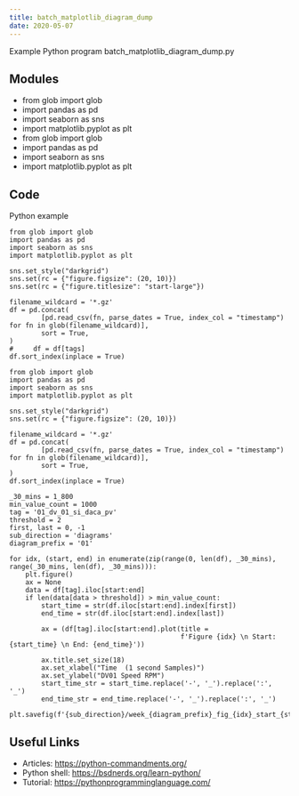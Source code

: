 ```yaml
---
title: batch_matplotlib_diagram_dump
date: 2020-05-07
---
```

Example Python program batch_matplotlib_diagram_dump.py

## Modules

* from glob import glob
* import pandas as pd
* import seaborn as sns
* import matplotlib.pyplot as plt
* from glob import glob
* import pandas as pd
* import seaborn as sns
* import matplotlib.pyplot as plt

## Code

Python example

    from glob import glob
    import pandas as pd
    import seaborn as sns
    import matplotlib.pyplot as plt
    
    sns.set_style("darkgrid")
    sns.set(rc = {"figure.figsize": (20, 10)})
    sns.set(rc = {"figure.titlesize": "start-large"})
    
    filename_wildcard = '*.gz'
    df = pd.concat(
            [pd.read_csv(fn, parse_dates = True, index_col = "timestamp") for fn in glob(filename_wildcard)],
            sort = True,
    )
    #     df = df[tags]
    df.sort_index(inplace = True)
    
    from glob import glob
    import pandas as pd
    import seaborn as sns
    import matplotlib.pyplot as plt
    
    sns.set_style("darkgrid")
    sns.set(rc = {"figure.figsize": (20, 10)})
    
    filename_wildcard = '*.gz'
    df = pd.concat(
            [pd.read_csv(fn, parse_dates = True, index_col = "timestamp") for fn in glob(filename_wildcard)],
            sort = True,
    )
    df.sort_index(inplace = True)
    
    _30_mins = 1_800
    min_value_count = 1000
    tag = '01_dv_01_si_daca_pv'
    threshold = 2
    first, last = 0, -1
    sub_direction = 'diagrams'
    diagram_prefix = '01'
    
    for idx, (start, end) in enumerate(zip(range(0, len(df), _30_mins), range(_30_mins, len(df), _30_mins))):
        plt.figure()
        ax = None
        data = df[tag].iloc[start:end]
        if len(data[data > threshold]) > min_value_count:
            start_time = str(df.iloc[start:end].index[first])
            end_time = str(df.iloc[start:end].index[last])
    
            ax = (df[tag].iloc[start:end].plot(title =
                                               f'Figure {idx} \n Start: {start_time} \n End: {end_time}'))
    
            ax.title.set_size(18)
            ax.set_xlabel("Time  (1 second Samples)")
            ax.set_ylabel("DV01 Speed RPM")
            start_time_str = start_time.replace('-', '_').replace(':', '_')
            end_time_str = end_time.replace('-', '_').replace(':', '_')
            plt.savefig(f'{sub_direction}/week_{diagram_prefix}_fig_{idx}_start_{start_time_str}_end_{end_time_str}.png')

## Useful Links

- Articles: https://python-commandments.org/
- Python shell: https://bsdnerds.org/learn-python/
- Tutorial: https://pythonprogramminglanguage.com/
